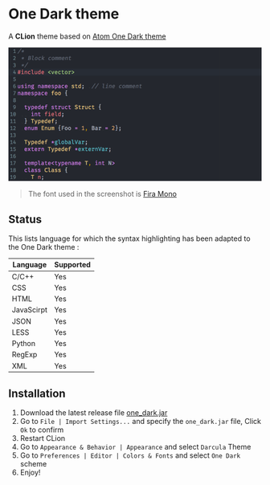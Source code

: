 # One Dark theme

A **CLion** theme based on [Atom One Dark theme](https://github.com/atom/one-dark-syntax)

![sample](https://raw.githubusercontent.com/XSAM/clion-one-dark-theme/master/For-README/sample.png)

> The font used in the screenshot is [Fira Mono](https://github.com/mozilla/Fira)

## Status

This lists language for which the syntax highlighting has been adapted to the One Dark theme :

| Language    | Supported |
| ---         | ---       |
| C/C++       |    Yes    |
| CSS         |    Yes    |
| HTML        |    Yes    |
| JavaScirpt  |    Yes    |
| JSON        |    Yes    |
| LESS        |    Yes    |
| Python      |    Yes    |
| RegExp      |    Yes    |
| XML      |    Yes    |

## Installation

1. Download the latest release file [one_dark.jar](https://github.com/XSAM/clion-one-dark-theme/releases/download/v1.0/one_dark.jar)
1. Go to `File | Import Settings...` and specify the `one_dark.jar` file, Click `Ok` to confirm
1. Restart CLion
1. Go to `Appearance & Behavior | Appearance` and select `Darcula` Theme
1. Go to `Preferences | Editor | Colors & Fonts` and select `One Dark` scheme
1. Enjoy!
